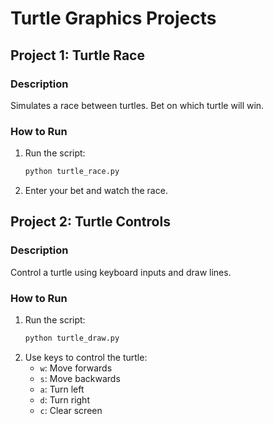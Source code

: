 # Turtle Graphics Projects

## Project 1: Turtle Race

### Description
Simulates a race between turtles. Bet on which turtle will win.

### How to Run
1. Run the script:
    ```sh
    python turtle_race.py
    ```
2. Enter your bet and watch the race.

## Project 2: Turtle Controls

### Description
Control a turtle using keyboard inputs and draw lines.

### How to Run
1. Run the script:
    ```sh
    python turtle_draw.py
    ```
2. Use keys to control the turtle:
    - `w`: Move forwards
    - `s`: Move backwards
    - `a`: Turn left
    - `d`: Turn right
    - `c`: Clear screen
